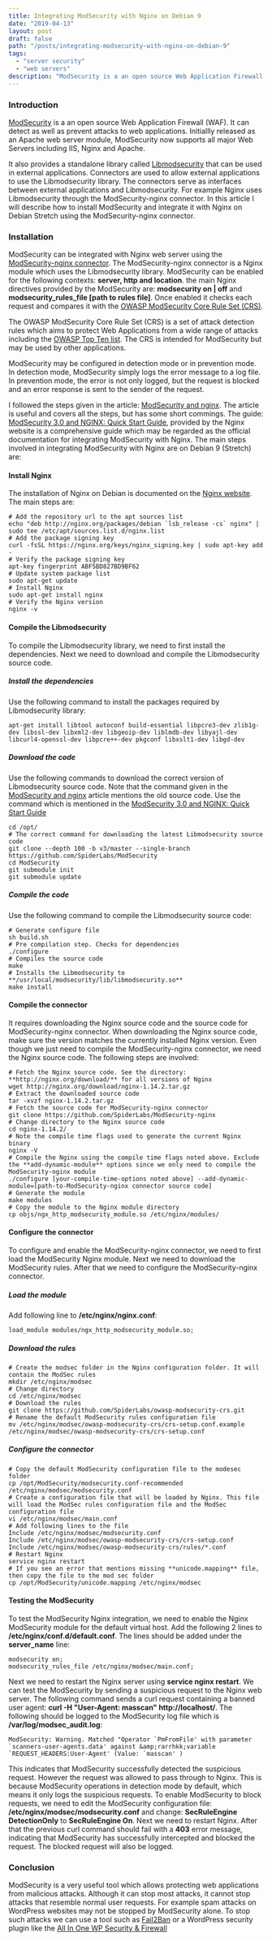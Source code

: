 ```yaml
---
title: Integrating ModSecurity with Nginx on Debian 9
date: "2019-04-13"
layout: post
draft: false
path: "/posts/integrating-modsecurity-with-nginx-on-debian-9"
tags:
  - "server security"
  - "web servers"
description: "ModSecurity is a an open source Web Application Firewall (WAF). It can detect as well as prevent attacks to web applications. Initially released as an Apache web server module, ModSecurity now supports all major Web Servers including IIS, Nginx and Apache."
---
```


### Introduction
[ModSecurity](https://www.modsecurity.org/) is a an open source Web Application Firewall (WAF). It can detect as well as prevent attacks to web applications. Initiallly released as an Apache web server module, ModSecurity now supports all major Web Servers including IIS, Nginx and Apache.

It also provides a standalone library called [Libmodsecurity](https://github.com/SpiderLabs/ModSecurity) that can be used in external applications. Connectors are used to allow external applications to use the Libmodsecurity library. The connectors serve as interfaces between external applications and Libmodsecurity. For example Nginx uses Libmodsecurity through the ModSecurity-nginx connector. In this article I will describe how to install ModSecurity and integrate it with Nginx on Debian Stretch using the ModSecurity-nginx connector.

### Installation
ModSecurity can be integrated with Nginx web server using the [ModSecurity-nginx connector](https://github.com/SpiderLabs/ModSecurity-nginx). The ModSecurity-nginx connector is a Nginx module which uses the Libmodsecurity library. ModSecurity can be enabled for the following contexts: **server, http and location**. the main Nginx directives provided by the ModSecurity are: **modsecurity on | off** and **modsecurity_rules_file [path to rules file]**. Once enabled it checks each request and compares it with the [OWASP ModSecurity Core Rule Set (CRS)](https://coreruleset.org/).

The OWASP ModSecurity Core Rule Set (CRS) is a set of attack detection rules which aims to protect Web Applications from a wide range of attacks including the [OWASP Top Ten list](https://www.owasp.org/index.php/Category:OWASP_Top_Ten_Project). The CRS is intended for ModSecurity but may be used by other applications.

ModSecurity may be configured in detection mode or in prevention mode. In detection mode, ModSecurity simply logs the error message to a log file. In prevention mode, the error is not only logged, but the request is blocked and an error response is sent to the sender of the request.

I followed the steps given in the article: [ModSecurity and nginx](https://www.linuxjournal.com/content/modsecurity-and-nginx). The article is useful and covers all the steps, but has some short commings. The guide: [ModSecurity 3.0 and NGINX: Quick Start Guide](https://www.nginx.com/resources/library/modsecurity-3-nginx-quick-start-guide/), provided by the Nginx website is a comprehensive guide which may be regarded as the official documentation for integrating ModSecurity with Nginx. The main steps involved in integrating ModSecurity with Nginx are on Debian 9 (Stretch) are:

#### Install Nginx
The installation of Nginx on Debian is documented on the [Nginx website](http://nginx.org/en/linux_packages.html#Debian). The main steps are:

```
# Add the repository url to the apt sources list
echo "deb http://nginx.org/packages/debian `lsb_release -cs` nginx" | sudo tee /etc/apt/sources.list.d/nginx.list
# Add the package signing key
curl -fsSL https://nginx.org/keys/nginx_signing.key | sudo apt-key add -
# Verify the package signing key
apt-key fingerprint ABF5BD827BD9BF62
# Update system package list
sudo apt-get update
# Install Nginx
sudo apt-get install nginx
# Verify the Nginx version
nginx -v
```

#### Compile the Libmodsecurity
To compile the Libmodsecurity library, we need to first install the dependencies. Next we need to download and compile the Libmodsecurity source code.

##### Install the dependencies
Use the following command to install the packages required by Libmodsecurity library:

```
apt-get install libtool autoconf build-essential libpcre3-dev zlib1g-dev libssl-dev libxml2-dev libgeoip-dev liblmdb-dev libyajl-dev libcurl4-openssl-dev libpcre++-dev pkgconf libxslt1-dev libgd-dev
```

##### Download the code
Use the following commands to download the correct version of Libmodsecurity source code. Note that the command given in the [ModSecurity and nginx](https://www.linuxjournal.com/content/modsecurity-and-nginx) article mentions the old source code. Use the command which is mentioned in the [ModSecurity 3.0 and NGINX: Quick Start Guide](https://www.nginx.com/resources/library/modsecurity-3-nginx-quick-start-guide/)

```
cd /opt/
# The correct command for downloading the latest Libmodsecurity source code
git clone --depth 100 -b v3/master --single-branch https://github.com/SpiderLabs/ModSecurity
cd ModSecurity
git submodule init
git submodule update
```

##### Compile the code
Use the following command to compile the Libmodsecurity source code:

```
# Generate configure file
sh build.sh
# Pre compilation step. Checks for dependencies
./configure
# Compiles the source code
make
# Installs the Libmodsecurity to **/usr/local/modsecurity/lib/libmodsecurity.so**
make install
```

#### Compile the connector
It requires downloading the Nginx source code and the source code for ModSecurity-nginx connector. When downloading the Nginx source code, make sure the version matches the currently installed Nginx version. Even though we just need to compile the ModSecurity-nginx connector, we need the Nginx source code. The following steps are involved:

```
# Fetch the Nginx source code. See the directory: **http://nginx.org/download/** for all versions of Nginx
wget http://nginx.org/download/nginx-1.14.2.tar.gz
# Extract the downloaded source code
tar -xvzf nginx-1.14.2.tar.gz        
# Fetch the source code for ModSecurity-nginx connector
git clone https://github.com/SpiderLabs/ModSecurity-nginx
# Change directory to the Nginx source code
cd nginx-1.14.2/
# Note the compile time flags used to generate the current Nginx binary
nginx -V
# Compile the Nginx using the compile time flags noted above. Exclude the **add-dynamic-module** options since we only need to compile the ModSecurity-nginx module
./configure [your-compile-time-options noted above] --add-dynamic-module=[path-to-ModSecurity-nginx connector source code]
# Generate the module
make modules
# Copy the module to the Nginx module directory
cp objs/ngx_http_modsecurity_module.so /etc/nginx/modules/
```

#### Configure the connector
To configure and enable the ModSecurity-nginx connector, we need to first load the ModSecurity Nginx module. Next we need to download the ModSecurity rules. After that we need to configure the ModSecurity-nginx connector.

##### Load the module
Add following line to **/etc/nginx/nginx.conf**:

```
load_module modules/ngx_http_modsecurity_module.so;
```

##### Download the rules
```
# Create the modsec folder in the Nginx configuration folder. It will contain the ModSec rules
mkdir /etc/nginx/modsec
# Change directory
cd /etc/nginx/modsec
# Download the rules
git clone https://github.com/SpiderLabs/owasp-modsecurity-crs.git
# Rename the default ModSecurity rules configuration file
mv /etc/nginx/modsec/owasp-modsecurity-crs/crs-setup.conf.example /etc/nginx/modsec/owasp-modsecurity-crs/crs-setup.conf
```

##### Configure the connector
```
# Copy the default ModSecurity configuration file to the modesec folder
cp /opt/ModSecurity/modsecurity.conf-recommended /etc/nginx/modsec/modsecurity.conf
# Create a configuration file that will be loaded by Nginx. This file will load the ModSec rules configuration file and the ModSec configuration file
vi /etc/nginx/modsec/main.conf
# Add following lines to the file
Include /etc/nginx/modsec/modsecurity.conf
Include /etc/nginx/modsec/owasp-modsecurity-crs/crs-setup.conf
Include /etc/nginx/modsec/owasp-modsecurity-crs/rules/*.conf
# Restart Nginx
service nginx restart
# If you see an error that mentions missing **unicode.mapping** file, then copy the file to the mod sec folder
cp /opt/ModSecurity/unicode.mapping /etc/nginx/modsec            
```

#### Testing the ModSecurity
To test the ModSecurity Nginx integration, we need to enable the Nginx ModSecurity module for the default virtual host. Add the following 2 lines to **/etc/nginx/conf.d/default.conf**. The lines should be added under the **server_name** line:

```
modsecurity on;
modsecurity_rules_file /etc/nginx/modsec/main.conf;
```

Next we need to restart the Nginx server using **service nginx restart**. We can test the ModSecurity by sending a suspicious request to the Nginx web server. The following command sends a curl request containing a banned user agent: **curl -H "User-Agent: masscan" http://localhost/**. The following should be logged to the ModSecurity log file which is **/var/log/modsec_audit.log**:

```
ModSecurity: Warning. Matched "Operator `PmFromFile' with parameter `scanners-user-agents.data' against &amp;rarrhkk;variable `REQUEST_HEADERS:User-Agent' (Value: `masscan' )
```

This indicates that ModSecurity successfully detected the suspicious request. However the request was allowed to pass through to Nginx. This is because ModSecurity operations in detection mode by default, which means it only logs the suspicious requests. To enable ModSecurity to block requests, we need to edit the ModSecurity configuration file: **/etc/nginx/modsec/modsecurity.conf** and change: **SecRuleEngine DetectionOnly** to **SecRuleEngine On**. Next we need to restart Nginx. After that the previous curl command should fail with a **403** error message, indicating that ModSecurity has successfully intercepted and blocked the request. The blocked request will also be logged.

### Conclusion
ModSecurity is a very useful tool which allows protecting web applications from malicious attacks. Although it can stop most attacks, it cannot stop attacks that resemble normal user requests. For example spam attacks on WordPress websites may not be stopped by ModSecurity alone. To stop such attacks we can use a tool such as [Fail2Ban](https://en.wikipedia.org/wiki/Fail2ban) or a WordPress security plugin like the [All In One WP Security & Firewall](https://wordpress.org/plugins/all-in-one-wp-security-and-firewall)
